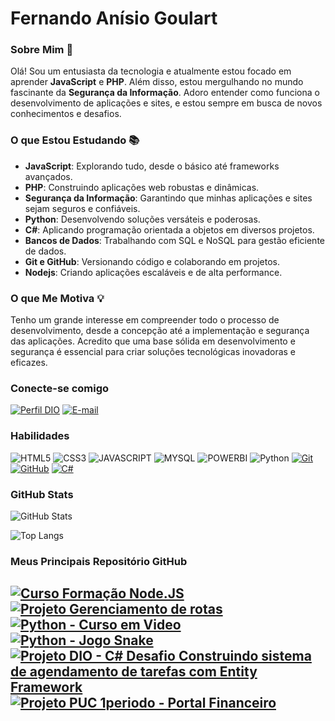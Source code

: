 # Fernando Anísio Goulart

### Sobre Mim 👋

Olá! Sou um entusiasta da tecnologia e atualmente estou focado em aprender **JavaScript** e **PHP**. Além disso, estou mergulhando no mundo fascinante da **Segurança da Informação**. Adoro entender como funciona o desenvolvimento de aplicações e sites, e estou sempre em busca de novos conhecimentos e desafios.

### O que Estou Estudando 📚

- **JavaScript**: Explorando tudo, desde o básico até frameworks avançados.
- **PHP**: Construindo aplicações web robustas e dinâmicas.
- **Segurança da Informação**: Garantindo que minhas aplicações e sites sejam seguros e confiáveis.
- **Python**: Desenvolvendo soluções versáteis e poderosas.
- **C#**: Aplicando programação orientada a objetos em diversos projetos.
- **Bancos de Dados**: Trabalhando com SQL e NoSQL para gestão eficiente de dados.
- **Git e GitHub**: Versionando código e colaborando em projetos.
- **Nodejs**: Criando aplicações escaláveis e de alta performance.

### O que Me Motiva 💡

Tenho um grande interesse em compreender todo o processo de desenvolvimento, desde a concepção até a implementação e segurança das aplicações. Acredito que uma base sólida em desenvolvimento e segurança é essencial para criar soluções tecnológicas inovadoras e eficazes.


### Conecte-se comigo
[![Perfil DIO](https://img.shields.io/badge/-Meu%20Perfil%20na%20DIO-30A3DC?style=for-the-badge)](https://web.dio.me/users/viapythoncolab/)
[![E-mail](https://img.shields.io/badge/-Email-000?style=for-the-badge&logo=microsoft-outlook&logoColor=E94D5F)](mailto:fernandoanisiomail@gmail.com)


### Habilidades

![HTML5](https://img.shields.io/badge/HTML-000?style=for-the-badge&logo=html5&logoColor=30A3DC)
![CSS3](https://img.shields.io/badge/CSS3-000?style=for-the-badge&logo=css3&logoColor=E94D5F)
![JAVASCRIPT](https://img.shields.io/badge/Javascript-000?style=for-the-badge&logo=Javascript&logoColor=FFFF00)
![MYSQL](https://img.shields.io/badge/MYSQL-000?style=for-the-badge&logo=Mysql&logoColor=30A3DC)
![POWERBI](https://img.shields.io/badge/POWERBI-000?style=for-the-badge&logo=PowerBI&logoColor=EEAD2D)
![Python](https://img.shields.io/badge/Python-000?style=for-the-badge&logo=Python&logoColor=FFFF00)
[![Git](https://img.shields.io/badge/Git-000?style=for-the-badge&logo=git&logoColor=E94D5F)](https://git-scm.com/doc) 
[![GitHub](https://img.shields.io/badge/GitHub-000?style=for-the-badge&logo=github&logoColor=30A3DC)](https://docs.github.com/)
[![C#](https://img.shields.io/badge/CSharp-000?style=for-the-badge&logo=CSharp&logoColor=30A3DC)](https://docs.github.com/)


### GitHub Stats

![GitHub Stats](https://github-readme-stats.vercel.app/api?username=fernandodelin&theme=transparent&bg_color=000&border_color=30A3DC&show_icons=true&icon_color=30A3DC&title_color=B6D7A8&text_color=FFF)

![Top Langs](https://github-readme-stats-git-masterrstaa-rickstaa.vercel.app/api/top-langs/?username=fernandodelin&layout=compact&bg_color=000&border_color=30A3DC&title_color=B6D7A8&text_color=FFF)

### Meus Principais Repositório GitHub
[![Curso Formação Node.JS](https://github-readme-stats.vercel.app/api/pin/?username=fernandodelin&repo=cv&bg_color=000&border_color=30A3DC&show_icons=true&icon_color=30A3DC&title_color=B6D7A8&text_color=FFF)]([https://github.com/fernandodelin/cv](https://github.com/fernandodelin/formacao-nodejs))
[![Projeto Gerenciamento de rotas](https://github-readme-stats.vercel.app/api/pin/?username=fernandodelin&repo=Colab_gerenciamento_de_rotas&bg_color=000&border_color=30A3DC&show_icons=true&icon_color=30A3DC&title_color=B6D7A8&text_color=FFF)](https://github.com/fernandodelin/Colab_gerenciamento_de_rotas)
[![Python - Curso em Video](https://github-readme-stats.vercel.app/api/pin/?username=fernandodelin&repo=vs_projects_python&bg_color=000&border_color=30A3DC&show_icons=true&icon_color=30A3DC&title_color=B6D7A8&text_color=FFF)](https://github.com/fernandodelin/vs_projects_python)
[![Python - Jogo Snake](https://github-readme-stats.vercel.app/api/pin/?username=fernandodelin&repo=py_snake&bg_color=000&border_color=30A3DC&show_icons=true&icon_color=30A3DC&title_color=B6D7A8&text_color=FFF)](https://github.com/fernandodelin/py_snake)
[![Projeto DIO - C# Desafio Construindo sistema de agendamento de tarefas com Entity Framework](https://github-readme-stats.vercel.app/api/pin/?username=fernandodelin&repo=trilha-net-api-desafio&bg_color=000&border_color=30A3DC&show_icons=true&icon_color=30A3DC&title_color=B6D7A8&text_color=FFF)](https://github.com/fernandodelin/trilha-net-api-desafio)
[![Projeto PUC 1periodo - Portal Financeiro](https://github-readme-stats.vercel.app/api/pin/?username=fernandodelin&repo=pmv-ads-2023-1-e1-proj-web-t06-portal-financeiro&bg_color=000&border_color=30A3DC&show_icons=true&icon_color=30A3DC&title_color=B6D7A8&text_color=FFF)](https://github.com/fernandodelin/pmv-ads-2023-1-e1-proj-web-t06-portal-financeiro)
---
